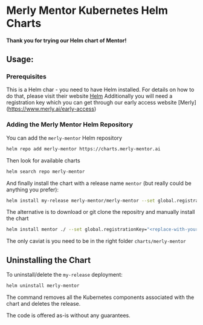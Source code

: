 # Merly Mentor Kubernetes Helm Charts
#### Thank you for trying our Helm chart of Mentor!

## Usage:

### Prerequisites
This is a Helm char - you need to have Helm installed. For details on how to do that, please visit their website [Helm](https://helm.sh) 
Additionally you will need a registration key which you can get through our early access website [Merly] (https://www.merly.ai/early-access)

### Adding the Merly Mentor Helm Repository
You can add the `merly-mentor` Helm repository 

```bash
helm repo add merly-mentor https://charts.merly-mentor.ai
```
Then look for available charts
```bash
helm search repo merly-mentor
```
And finally install the chart with a release name `mentor` (but really could be anything you prefer):
```bash
helm install my-release merly-mentor/merly-mentor --set global.registrationKey="<replace-with-your-product-
```

The alternative is to download or git clone the repositry and manually install the chart 
```bash
helm install mentor ./ --set global.registrationKey="<replace-with-your-product-key"
```
The only caviat is you need to be in the right folder `charts/merly-mentor`


## Uninstalling the Chart
To uninstall/delete the `my-release` deployment:

```bash
helm uninstall merly-mentor
```
The command removes all the Kubernetes components associated with the chart and deletes the release.



The code is offered as-is without any guarantees.
<!-- 
## Configuration
| Parameter                                        | Description                                         | Default                          |
|--------------------------------------------------|-----------------------------------------------------|----------------------------------|
| `nameOverride`                                   | Override the chart name                             | `""`                             |
| `global.registrationKey`                         | Registration key for global settings                | `''`                             |
| `global.persistence.storageClass`                | Storage class for persistent volume (optional)      | `"default"`                      |
| `global.persistence.size`                        | Size of the persistent volume (optional)            | `"4Gi"`                          |
| `global.persistence.pvcNameOverride`             | PVC name override for persistence (optional)        | `"merly-mentor-pvc"`             |
| `bridge.replicaCount`                            | Number of replicas for the bridge service (optional)| `1`                              |
| `bridge.nameOverride`                            | Override the name for bridge service (optional)     | `"merly-bridge"`                 |
| `bridge.image.repository`                        | Repository for the bridge image                     | `merlyai/bridge`                 |
| `bridge.image.tag`                               | Tag for the bridge image                            | `v0.7.2`                         |
| `bridge.containerPort`                           | Container port for the bridge service (default)     | `8080`                           |
| `mentor.nameOverride`                            | Override the name for mentor service (optional)     | `"merly-mentor"`                 |
| `mentor.replicaCount`                            | Number of replicas for the mentor service           | `1`                              |
| `mentor.image.repository`                        | Repository for the mentor image                     | `merlyai/daemon`                 |
| `mentor.image.tag`                               | Tag for the mentor image                            | `v0.7.6`                         |
| `mentor.containerPort`                           | Container port for the mentor service               | `4200`                           |
| `merlyUi.replicaCount`                           | Number of replicas for the UI service               | `1`                              |
| `merlyUi.nameOverride`                           | Override the name for UI service (optional)         | `"merly-ui"`                     |
| `merlyUi.image.repository`                       | Repository for the UI image                         | `merlyai/ui`                     |
| `merlyUi.image.tag`                              | Tag for the UI image                                | `v0.7.2`                         |
| `merlyUi.containerPort`                          | Container port for the UI service                   | `3000`                           |
| `ingress.enabled`                                | Enable or disable ingress                           | `false`                          |
| `ingress.className`                              | Class name for ingress                              | `""`                             |
| `ingress.annotations`                            | Annotations for ingress                             | `{}`                             |
| `ingress.hosts[0].host`                          | Host for ingress                                    | `chart-example.local`            |
| `ingress.hosts[0].paths[0].path`                 | Path for ingress                                    | `/`                              |
| `ingress.hosts[0].paths[0].pathType`             | Path type for ingress                               | `ImplementationSpecific`         |
| `ingress.tls[0].secretName`                      | TLS secret name for ingress                         | `merly-tls`                      |
| `ingress.tls[0].hosts[0]`                        | TLS hosts for ingress                               | `merly.local`                    |
 -->
